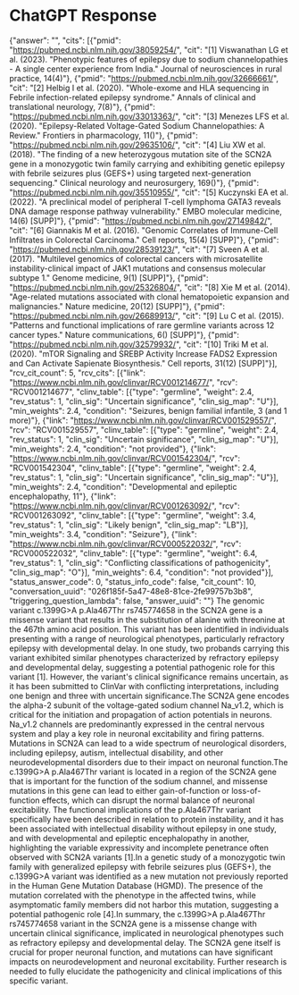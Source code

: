 # ChatGPT Response

{"answer": "", "cits": [{"pmid": "https://pubmed.ncbi.nlm.nih.gov/38059254/", "cit": "[1] Viswanathan LG et al. (2023). \"Phenotypic features of epilepsy due to sodium channelopathies - A single center experience from India.\" Journal of neurosciences in rural practice, 14(4)"}, {"pmid": "https://pubmed.ncbi.nlm.nih.gov/32666661/", "cit": "[2] Helbig I et al. (2020). \"Whole-exome and HLA sequencing in Febrile infection-related epilepsy syndrome.\" Annals of clinical and translational neurology, 7(8)"}, {"pmid": "https://pubmed.ncbi.nlm.nih.gov/33013363/", "cit": "[3] Menezes LFS et al. (2020). \"Epilepsy-Related Voltage-Gated Sodium Channelopathies: A Review.\" Frontiers in pharmacology, 11()"}, {"pmid": "https://pubmed.ncbi.nlm.nih.gov/29635106/", "cit": "[4] Liu XW et al. (2018). \"The finding of a new heterozygous mutation site of the SCN2A gene in a monozygotic twin family carrying and exhibiting genetic epilepsy with febrile seizures plus (GEFS+) using targeted next-generation sequencing.\" Clinical neurology and neurosurgery, 169()"}, {"pmid": "https://pubmed.ncbi.nlm.nih.gov/35510955/", "cit": "[5] Kuczynski EA et al. (2022). \"A preclinical model of peripheral T-cell lymphoma GATA3 reveals DNA damage response pathway vulnerability.\" EMBO molecular medicine, 14(6) [SUPP]"}, {"pmid": "https://pubmed.ncbi.nlm.nih.gov/27149842/", "cit": "[6] Giannakis M et al. (2016). \"Genomic Correlates of Immune-Cell Infiltrates in Colorectal Carcinoma.\" Cell reports, 15(4) [SUPP]"}, {"pmid": "https://pubmed.ncbi.nlm.nih.gov/28539123/", "cit": "[7] Sveen A et al. (2017). \"Multilevel genomics of colorectal cancers with microsatellite instability-clinical impact of JAK1 mutations and consensus molecular subtype 1.\" Genome medicine, 9(1) [SUPP]"}, {"pmid": "https://pubmed.ncbi.nlm.nih.gov/25326804/", "cit": "[8] Xie M et al. (2014). \"Age-related mutations associated with clonal hematopoietic expansion and malignancies.\" Nature medicine, 20(12) [SUPP]"}, {"pmid": "https://pubmed.ncbi.nlm.nih.gov/26689913/", "cit": "[9] Lu C et al. (2015). \"Patterns and functional implications of rare germline variants across 12 cancer types.\" Nature communications, 6() [SUPP]"}, {"pmid": "https://pubmed.ncbi.nlm.nih.gov/32579932/", "cit": "[10] Triki M et al. (2020). \"mTOR Signaling and SREBP Activity Increase FADS2 Expression and Can Activate Sapienate Biosynthesis.\" Cell reports, 31(12) [SUPP]"}], "rcv_cit_count": 5, "rcv_cits": [{"link": "https://www.ncbi.nlm.nih.gov/clinvar/RCV001214677/", "rcv": "RCV001214677", "clinv_table": [{"type": "germline", "weight": 2.4, "rev_status": 1, "clin_sig": "Uncertain significance", "clin_sig_map": "U"}], "min_weights": 2.4, "condition": "Seizures, benign familial infantile, 3 (and 1 more)"}, {"link": "https://www.ncbi.nlm.nih.gov/clinvar/RCV001529557/", "rcv": "RCV001529557", "clinv_table": [{"type": "germline", "weight": 2.4, "rev_status": 1, "clin_sig": "Uncertain significance", "clin_sig_map": "U"}], "min_weights": 2.4, "condition": "not provided"}, {"link": "https://www.ncbi.nlm.nih.gov/clinvar/RCV001542304/", "rcv": "RCV001542304", "clinv_table": [{"type": "germline", "weight": 2.4, "rev_status": 1, "clin_sig": "Uncertain significance", "clin_sig_map": "U"}], "min_weights": 2.4, "condition": "Developmental and epileptic encephalopathy, 11"}, {"link": "https://www.ncbi.nlm.nih.gov/clinvar/RCV001263092/", "rcv": "RCV001263092", "clinv_table": [{"type": "germline", "weight": 3.4, "rev_status": 1, "clin_sig": "Likely benign", "clin_sig_map": "LB"}], "min_weights": 3.4, "condition": "Seizure"}, {"link": "https://www.ncbi.nlm.nih.gov/clinvar/RCV000522032/", "rcv": "RCV000522032", "clinv_table": [{"type": "germline", "weight": 6.4, "rev_status": 1, "clin_sig": "Conflicting classifications of pathogenicity", "clin_sig_map": "O"}], "min_weights": 6.4, "condition": "not provided"}], "status_answer_code": 0, "status_info_code": false, "cit_count": 10, "conversation_uuid": "026f185f-5a47-48e8-81ce-2fe99757b3b8", "triggering_question_lambda": false, "answer_uuid": ""}
The genomic variant c.1399G>A p.Ala467Thr rs745774658 in the SCN2A gene is a missense variant that results in the substitution of alanine with threonine at the 467th amino acid position. This variant has been identified in individuals presenting with a range of neurological phenotypes, particularly refractory epilepsy with developmental delay. In one study, two probands carrying this variant exhibited similar phenotypes characterized by refractory epilepsy and developmental delay, suggesting a potential pathogenic role for this variant [1]. However, the variant's clinical significance remains uncertain, as it has been submitted to ClinVar with conflicting interpretations, including one benign and three with uncertain significance.The SCN2A gene encodes the alpha-2 subunit of the voltage-gated sodium channel Na_v1.2, which is critical for the initiation and propagation of action potentials in neurons. Na_v1.2 channels are predominantly expressed in the central nervous system and play a key role in neuronal excitability and firing patterns. Mutations in SCN2A can lead to a wide spectrum of neurological disorders, including epilepsy, autism, intellectual disability, and other neurodevelopmental disorders due to their impact on neuronal function.The c.1399G>A p.Ala467Thr variant is located in a region of the SCN2A gene that is important for the function of the sodium channel, and missense mutations in this gene can lead to either gain-of-function or loss-of-function effects, which can disrupt the normal balance of neuronal excitability. The functional implications of the p.Ala467Thr variant specifically have been described in relation to protein instability, and it has been associated with intellectual disability without epilepsy in one study, and with developmental and epileptic encephalopathy in another, highlighting the variable expressivity and incomplete penetrance often observed with SCN2A variants [1].In a genetic study of a monozygotic twin family with generalized epilepsy with febrile seizures plus (GEFS+), the c.1399G>A variant was identified as a new mutation not previously reported in the Human Gene Mutation Database (HGMD). The presence of the mutation correlated with the phenotype in the affected twins, while asymptomatic family members did not harbor this mutation, suggesting a potential pathogenic role [4].In summary, the c.1399G>A p.Ala467Thr rs745774658 variant in the SCN2A gene is a missense change with uncertain clinical significance, implicated in neurological phenotypes such as refractory epilepsy and developmental delay. The SCN2A gene itself is crucial for proper neuronal function, and mutations can have significant impacts on neurodevelopment and neuronal excitability. Further research is needed to fully elucidate the pathogenicity and clinical implications of this specific variant.
